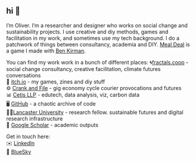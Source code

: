 ## hi 👋

I’m Oliver. I’m a researcher and designer who works on social change and sustainability projects. I use creative and diy methods, games and facilitation in my work, and sometimes use my tech background. I do a patchwork of things between consultancy, academia and DIY. 
[Meal Deal](https://oliverbates.itch.io/meal-deal) is a game I made with [Ben Kirman](http://ben.kirman.org).

You can find my work work in a bunch of different places:
🌀[fractals.coop](https://fractals.coop) - social change consultancy, creative facilitation, climate futures conversations  
👾 [itch.io](https://oliverbates.itch.io/) - my games, zines and diy stuff  
⚙️ [Crank and File](https://crankandfile.co.uk) - gig economy cycle courier provocations and futures  
📊 [Cetis LLP](https://www.cetis.org.uk) - edutech, data analysis, viz, carbon data  
🖥️ [GitHub](http://github.com/oscarechobravo) - a chaotic archive of code    
👩‍🎤[Lancaster University](https://www.research.lancs.ac.uk/portal/en/people/oliver-bates) - research fellow. sustainable futures and digital research infrastructure  
📜 [Google Scholar](https://scholar.google.co.uk/citations?user=ZXDbf_EAAAAJ&hl=en) - academic outputs  

Get in touch here:  
✉️ [LinkedIn](https://uk.linkedin.com/in/batesoliver)  
🦋 [BlueSky](https://bsky.app/profile/oliverbates.bsky.social)  
